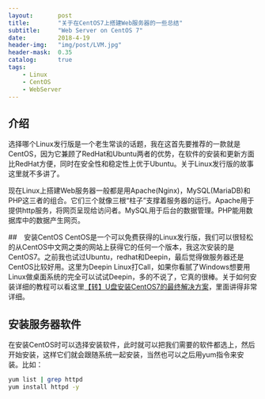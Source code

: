 ```yaml
---
layout:       post
title:        "关于在CentOS7上搭建Web服务器的一些总结"
subtitle:     "Web Server on CentOS 7"
date:         2018-4-19
header-img:   "img/post/LVM.jpg"
header-mask:  0.35
catalog:      true
tags:
    - Linux 
    - CentOS
    - WebServer
---
```

## 介绍
选择哪个Linux发行版是一个老生常谈的话题，我在这首先要推荐的一款就是CentOS，因为它兼顾了RedHat和Ubuntu两者的优势，在软件的安装和更新方面比RedHat方便，同时在安全性和稳定性上优于Ubuntu。关于Linux发行版的故事这里就不多讲了。

现在Linux上搭建Web服务器一般都是用Apache(Nginx)，MySQL(MariaDB)和PHP这三者的组合。它们三个就像三根“柱子”支撑着服务器的运行。Apache用于提供http服务，将网页呈现给访问者。MySQL用于后台的数据管理。PHP能用数据库中的数据产生网页。

##　安装CentOS
CentOS是一个可以免费获得的Linux发行版，我们可以很轻松的从CentOS中文网之类的网站上获得它的任何一个版本，我这次安装的是CentOS7。之前我也试过Ubuntu，redhat和Deepin，最后觉得做服务器还是CentOS比较好用。这里为Deepin Linux打Call，如果你看腻了Windows想要用Linux做桌面系统的完全可以试试Deepin，多的不说了，它真的很棒。关于如何安装详细的教程可以看这里[【转】U盘安装CentOS7的最终解决方案](https://www.cnblogs.com/hfyfpga/p/5789681.html)，里面讲得非常详细。

## 安装服务器软件
在安装CentOS时可以选择安装软件，此时就可以把我们需要的软件都选上，然后开始安装，这样它们就会跟随系统一起安装，当然也可以之后用yum指令来安装。比如：
```sh
yum list | grep httpd
yum install httpd -y
```